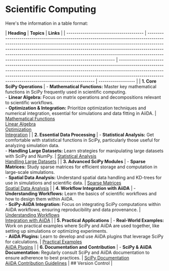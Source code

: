 # Scientific Computing

Here's the information in a table format:

| **Heading**                            | **Topics**                                                                                                                                                                                                                                                                                                                                                                             | **Links**                                                                                                                                                                                                                                                                                                    |
| -------------------------------------- | -------------------------------------------------------------------------------------------------------------------------------------------------------------------------------------------------------------------------------------------------------------------------------------------------------------------------------------------------------------------------------------- | ------------------------------------------------------------------------------------------------------------------------------------------------------------------------------------------------------------------------------------------------------------------------------------------------------------ | ------------------ |
| **1. Core SciPy Operations**           | - **Mathematical Functions:** Master key mathematical functions in SciPy frequently used in scientific computing. <br> - **Linear Algebra:** Focus on matrix operations and decompositions relevant to scientific workflows. <br> - **Optimization & Integration:** Prioritize optimization techniques and numerical integration, essential for simulations and data fitting in AiiDA. | [Mathematical Functions](https://docs.python.org/3/library/math.html) <br> [Linear Algebra](https://www.geeksforgeeks.org/scipy-linear-algebra-scipy-linalg/) <br> [Optimization](https://www.geeksforgeeks.org/optimization-in-scipy/) <br> [Integration](https://www.geeksforgeeks.org/scipy-integration/) |
| **2. Essential Data Processing**       | - **Statistical Analysis:** Get comfortable with statistical functions in SciPy, particularly those useful for analyzing simulation data. <br> - **Handling Large Datasets:** Learn strategies for manipulating large datasets with SciPy and NumPy.                                                                                                                                   | [Statistical Analysis](https://www.geeksforgeeks.org/scipy-stats/) <br> [Handling Large Datasets](https://www.geeksforgeeks.org/handling-large-datasets-in-python/)                                                                                                                                          |
| **3. Advanced SciPy Modules**          | - **Sparse Matrices:** Study sparse matrices for efficient storage and computation in large-scale simulations. <br> - **Spatial Data Analysis:** Understand spatial data handling and KD-trees for use in simulations and scientific data.                                                                                                                                             | [Sparse Matrices](https://docs.scipy.org/doc/scipy/reference/sparse.html) <br> [Spatial Data Analysis](https://docs.scipy.org/doc/scipy/reference/spatial.html)                                                                                                                                              |
| **4. Workflow Integration with AiiDA** | - **Understanding Workflows:** Learn the basics of scientific workflows and how to design them within AiiDA. <br> - **SciPy-AiiDA Integration:** Focus on integrating SciPy computations within AiiDA workflows, ensuring reproducibility and data provenance.                                                                                                                         | [Understanding Workflows](https://aiida.readthedocs.io/projects/aiida-core/en/latest/) <br> [Integration with AiiDA](https://aiida.readthedocs.io/projects/aiida-core/en/latest/)                                                                                                                            |
| **5. Practical Applications**          | - **Real-World Examples:** Work on practical examples where SciPy and AiiDA are used together, like setting up simulations or optimizing experiments. <br> - **AiiDA Plugins:** Learn to develop and use AiiDA plugins that leverage SciPy for calculations.                                                                                                                           | [Practical Examples](https://aiida.readthedocs.io/projects/aiida-core/en/latest/howto/index.html) <br> [AiiDA Plugins](https://aiida.readthedocs.io/projects/aiida-core/en/latest/howto/plugins.html)                                                                                                        |
| **6. Documentation and Contribution**  | - **SciPy & AiiDA Documentation:** Regularly consult SciPy and AiiDA documentation to ensure adherence to best practices.                                                                                                                                                                                                                                                              | [SciPy Documentation](https://docs.scipy.org/doc/scipy/) <br> [AiiDA Contribution Guidelines](https://aiida.readthedocs.io/projects/aiida-core/en/latest/contributing/index.html)                                                                                                                            | ## Version Control |

